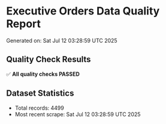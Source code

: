 # Executive Orders Data Quality Report
Generated on: Sat Jul 12 03:28:59 UTC 2025

## Quality Check Results
✅ **All quality checks PASSED**

## Dataset Statistics
- Total records: 4499
- Most recent scrape: Sat Jul 12 03:28:59 UTC 2025
